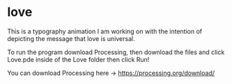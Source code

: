 # love

This is a typography animation I am working on with the intention of depicting the message that love is universal.

To run the program download Processing, then download the files and click Love.pde inside of the Love folder then click Run!

You can download Processing here -> https://processing.org/download/
